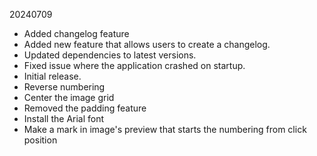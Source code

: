 20240709
- Added changelog feature
- Added new feature that allows users to create a changelog.
- Updated dependencies to latest versions.
- Fixed issue where the application crashed on startup.
- Initial release.
- Reverse numbering
- Center the image grid
- Removed the padding feature
- Install the Arial font
- Make a mark in image's preview that starts the numbering from click position
